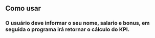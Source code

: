 ## Como usar
### O usuário deve informar o seu nome, salario e bonus, em seguida o programa irá retornar o cálculo do KPI.
